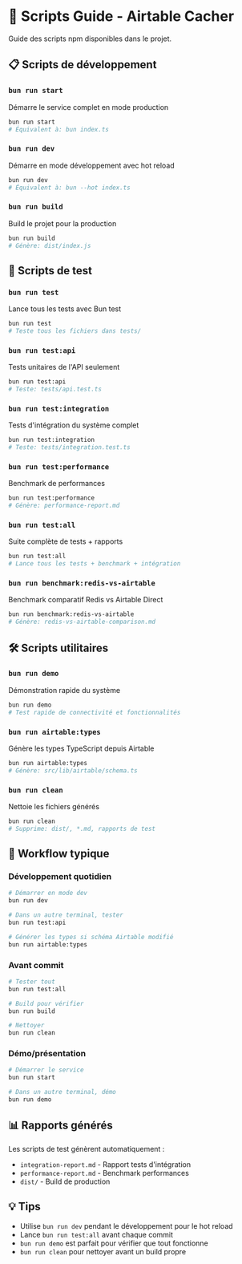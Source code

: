 # 🚀 Scripts Guide - Airtable Cacher

Guide des scripts npm disponibles dans le projet.

## 📋 Scripts de développement

### `bun run start`

Démarre le service complet en mode production

```bash
bun run start
# Équivalent à: bun index.ts
```

### `bun run dev`

Démarre en mode développement avec hot reload

```bash
bun run dev
# Équivalent à: bun --hot index.ts
```

### `bun run build`

Build le projet pour la production

```bash
bun run build
# Génère: dist/index.js
```

## 🧪 Scripts de test

### `bun run test`

Lance tous les tests avec Bun test

```bash
bun run test
# Teste tous les fichiers dans tests/
```

### `bun run test:api`

Tests unitaires de l'API seulement

```bash
bun run test:api
# Teste: tests/api.test.ts
```

### `bun run test:integration`

Tests d'intégration du système complet

```bash
bun run test:integration
# Teste: tests/integration.test.ts
```

### `bun run test:performance`

Benchmark de performances

```bash
bun run test:performance
# Génère: performance-report.md
```

### `bun run test:all`

Suite complète de tests + rapports

```bash
bun run test:all
# Lance tous les tests + benchmark + intégration
```

### `bun run benchmark:redis-vs-airtable`

Benchmark comparatif Redis vs Airtable Direct

```bash
bun run benchmark:redis-vs-airtable
# Génère: redis-vs-airtable-comparison.md
```

## 🛠️ Scripts utilitaires

### `bun run demo`

Démonstration rapide du système

```bash
bun run demo
# Test rapide de connectivité et fonctionnalités
```

### `bun run airtable:types`

Génère les types TypeScript depuis Airtable

```bash
bun run airtable:types
# Génère: src/lib/airtable/schema.ts
```

### `bun run clean`

Nettoie les fichiers générés

```bash
bun run clean
# Supprime: dist/, *.md, rapports de test
```

## 🏃 Workflow typique

### Développement quotidien

```bash
# Démarrer en mode dev
bun run dev

# Dans un autre terminal, tester
bun run test:api

# Générer les types si schéma Airtable modifié
bun run airtable:types
```

### Avant commit

```bash
# Tester tout
bun run test:all

# Build pour vérifier
bun run build

# Nettoyer
bun run clean
```

### Démo/présentation

```bash
# Démarrer le service
bun run start

# Dans un autre terminal, démo
bun run demo
```

## 📊 Rapports générés

Les scripts de test génèrent automatiquement :

- `integration-report.md` - Rapport tests d'intégration
- `performance-report.md` - Benchmark performances
- `dist/` - Build de production

## 💡 Tips

- Utilise `bun run dev` pendant le développement pour le hot reload
- Lance `bun run test:all` avant chaque commit
- `bun run demo` est parfait pour vérifier que tout fonctionne
- `bun run clean` pour nettoyer avant un build propre
